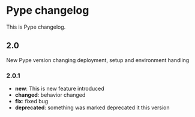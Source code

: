# Pype changelog #
This is Pype changelog.
## 2.0 ##
New Pype version changing deployment, setup and environment handling
### 2.0.1 ###
- **new**: This is new feature introduced
- **changed**: behavior changed
- **fix**: fixed bug
- **deprecated**: something was marked deprecated it this version
